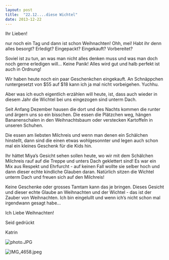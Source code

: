 ```yaml
---
layout: post
title:  "22.12....diese Wichtel"
date: 2013-12-22
---
```




Ihr Lieben!



nur noch ein Tag und dann ist schon Weihnachten! Ohh, mei! Habt ihr denn alles besorgt? Erledigt? Eingepackt? Eingekauft? Vorbereitet? 



Soviel ist zu tun, an was man nicht alles denken muss und was man doch noch gerne erledigen will… Keine Panik! Alles wird gut und halb perfekt ist auch in Ordnung!



Wir haben heute noch ein paar Geschenkchen eingekauft. An Schnäppchen runtergesetzt von $55 auf $18 kann ich ja mal nicht vorbeigehen. Yuchhu.



Aber was ich euch eigentlich erzählen will heute, ist, dass auch wieder in diesem Jahr die Wichtel bei uns eingezogen sind unterm Dach.



Seit Anfang Dezember hausen die dort und des Nachts kommen die runter und ärgern uns so ein bisschen. Die essen die Plätzchen weg, hängen Bananenschalen in den Weihnachtsbaum oder verstecken Kartoffeln in unseren Schuhen.



Die essen am liebsten Milchreis und wenn man denen ein Schälchen hinstellt, dann sind die einen etwas wohlgesonnter und legen auch schon mal ein kleines Geschenk für die Kids hin.



Ihr hättet Miya’s Gesicht sehen sollen heute, wo wir mit dem Schälchen Milchreis rauf auf die Treppe und unters Dach geklettert sind! Es war ein Mix aus Respekt und Ehrfurcht - auf keinen Fall wollte sie selber hoch und dann dieser echte kindliche Glauben daran. Natürlich sitzen die Wichtel unterm Dach und freuen sich auf den Milchreis!



Keine Geschenke oder grosses Tamtam kann das je bringen. Dieses Gesicht und dieser echte Glaube an Weihnachten und der Wichtel - das ist der Zauber von Weihnachten. Ich bin eingelullt und wenn ich’s nicht schon mal irgendwann gesagt habe…



Ich Liebe Weihnachten!



Seid gedrückt

Katrin







![photo.JPG](/weihnachten/assets/2013-12-22/photo.JPG)

![IMG_4658.jpeg](/weihnachten/assets/2013-12-22/IMG_4658.jpeg)

